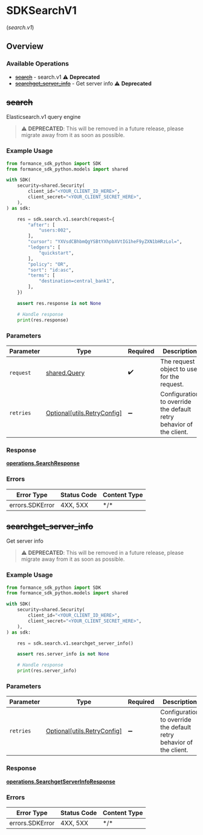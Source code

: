 # SDKSearchV1
(*search.v1*)

## Overview

### Available Operations

* [~~search~~](#search) - search.v1 :warning: **Deprecated**
* [~~searchget_server_info~~](#searchget_server_info) - Get server info :warning: **Deprecated**

## ~~search~~

Elasticsearch.v1 query engine

> :warning: **DEPRECATED**: This will be removed in a future release, please migrate away from it as soon as possible.

### Example Usage

```python
from formance_sdk_python import SDK
from formance_sdk_python.models import shared

with SDK(
    security=shared.Security(
        client_id="<YOUR_CLIENT_ID_HERE>",
        client_secret="<YOUR_CLIENT_SECRET_HERE>",
    ),
) as sdk:

    res = sdk.search.v1.search(request={
        "after": [
            "users:002",
        ],
        "cursor": "YXVsdCBhbmQgYSBtYXhpbXVtIG1heF9yZXN1bHRzLol=",
        "ledgers": [
            "quickstart",
        ],
        "policy": "OR",
        "sort": "id:asc",
        "terms": [
            "destination=central_bank1",
        ],
    })

    assert res.response is not None

    # Handle response
    print(res.response)

```

### Parameters

| Parameter                                                           | Type                                                                | Required                                                            | Description                                                         |
| ------------------------------------------------------------------- | ------------------------------------------------------------------- | ------------------------------------------------------------------- | ------------------------------------------------------------------- |
| `request`                                                           | [shared.Query](../../models/shared/query.md)                        | :heavy_check_mark:                                                  | The request object to use for the request.                          |
| `retries`                                                           | [Optional[utils.RetryConfig]](../../models/utils/retryconfig.md)    | :heavy_minus_sign:                                                  | Configuration to override the default retry behavior of the client. |

### Response

**[operations.SearchResponse](../../models/operations/searchresponse.md)**

### Errors

| Error Type      | Status Code     | Content Type    |
| --------------- | --------------- | --------------- |
| errors.SDKError | 4XX, 5XX        | \*/\*           |

## ~~searchget_server_info~~

Get server info

> :warning: **DEPRECATED**: This will be removed in a future release, please migrate away from it as soon as possible.

### Example Usage

```python
from formance_sdk_python import SDK
from formance_sdk_python.models import shared

with SDK(
    security=shared.Security(
        client_id="<YOUR_CLIENT_ID_HERE>",
        client_secret="<YOUR_CLIENT_SECRET_HERE>",
    ),
) as sdk:

    res = sdk.search.v1.searchget_server_info()

    assert res.server_info is not None

    # Handle response
    print(res.server_info)

```

### Parameters

| Parameter                                                           | Type                                                                | Required                                                            | Description                                                         |
| ------------------------------------------------------------------- | ------------------------------------------------------------------- | ------------------------------------------------------------------- | ------------------------------------------------------------------- |
| `retries`                                                           | [Optional[utils.RetryConfig]](../../models/utils/retryconfig.md)    | :heavy_minus_sign:                                                  | Configuration to override the default retry behavior of the client. |

### Response

**[operations.SearchgetServerInfoResponse](../../models/operations/searchgetserverinforesponse.md)**

### Errors

| Error Type      | Status Code     | Content Type    |
| --------------- | --------------- | --------------- |
| errors.SDKError | 4XX, 5XX        | \*/\*           |
